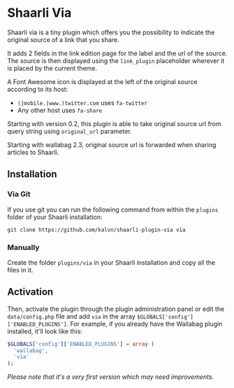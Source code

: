 # Shaarli Via

Shaarli via is a tiny plugin which offers you the possibility to indicate the original source of a link that you share.

It adds 2 fields in the link edition page for the label and the url of the source.
The source is then displayed using the `link_plugin` placeholder wherever it is placed by the current theme.

A Font Awesome icon is displayed at the left of the original source according to its host:
* `(|mobile.|www.)twitter.com` uses `fa-twitter`
* Any other host uses `fa-share`

Starting with version 0.2, this plugin is able to take original source url from
query string using `original_url` parameter.

Starting with wallabag 2.3, original source url is forwarded when sharing
articles to Shaarli.

## Installation
### Via Git
If you use git you can run the following command from within the `plugins` folder of your Shaarli installation:

```shell
git clone https://github.com/kalvn/shaarli-plugin-via via
```

### Manually
Create the folder `plugins/via` in your Shaarli installation and copy all the files in it.

## Activation
Then, activate the plugin through the plugin administration panel or edit the `data/config.php` file and add `via` in the array `$GLOBALS['config']['ENABLED_PLUGINS']`. For example, if you already have the Wallabag plugin installed, it'll look like this:

```php
$GLOBALS['config']['ENABLED_PLUGINS'] = array (
  'wallabag',
  'via'
);
```

*Please note that it's a very first version which may need improvements.*
